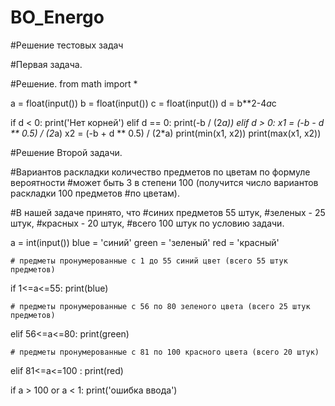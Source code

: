 # BO_Energo
#Решение тестовых задач

#Первая задача. 

#Решение.
from math import *

a = float(input())
b = float(input())
c = float(input())
d = b**2-4*a*c

if d < 0:
    print('Нет корней')
elif d == 0:
    print(-b / (2*a))
elif d > 0:
    x1 = (-b - d ** 0.5) / (2*a)
    x2 = (-b + d ** 0.5) / (2*a)
    print(min(x1, x2))
    print(max(x1, x2))


#Решение Второй задачи.


#Вариантов раскладки количество предметов по цветам по формуле вероятности 
#может быть 3 в степени 100 (получится число вариантов раскладки 100 предметов 
#по цветам).

#В нашей задаче принято, что 
#синих предметов 55 штук,
#зеленых - 25 штук,
#красных - 20 штук,
#всего 100 штук по условию задачи.


a = int(input())
blue = 'синий'
green = 'зеленый'
red = 'красный'

    # предметы пронумерованные с 1 до 55 синий цвет (всего 55 штук предметов)
if 1<=a<=55:
    print(blue)

    # предметы пронумерованные с 56 по 80 зеленого цвета (всего 25 штук предметов)
elif 56<=a<=80:
    print(green)

    # предметы пронумерованные с 81 по 100 красного цвета (всего 20 штук)
elif 81<=a<=100 :
    print(red)
    
if a > 100 or a < 1:
    print('ошибка ввода')

